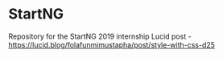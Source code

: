 # StartNG
Repository for the StartNG 2019 internship
Lucid post - https://lucid.blog/folafunmimustapha/post/style-with-css-d25
